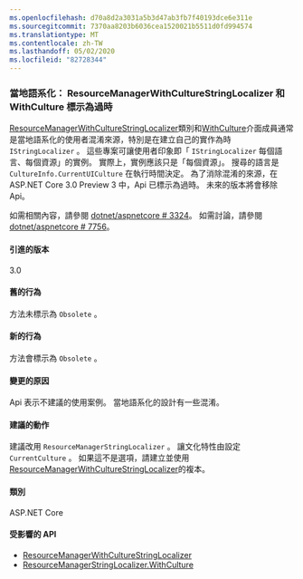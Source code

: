 ```yaml
---
ms.openlocfilehash: d70a8d2a3031a5b3d47ab3fb7f40193dce6e311e
ms.sourcegitcommit: 7370aa8203b6036cea1520021b5511d0fd994574
ms.translationtype: MT
ms.contentlocale: zh-TW
ms.lasthandoff: 05/02/2020
ms.locfileid: "82728344"
---
```

### <a name="localization-resourcemanagerwithculturestringlocalizer-and-withculture-marked-obsolete"></a>當地語系化： ResourceManagerWithCultureStringLocalizer 和 WithCulture 標示為過時

[ResourceManagerWithCultureStringLocalizer](https://github.com/aspnet/Localization/blob/43b974482c7b703c92085c6f68b3b23d8fe32720/src/Microsoft.Extensions.Localization/ResourceManagerWithCultureStringLocalizer.cs#L18)類別和[WithCulture](https://github.com/aspnet/Localization/blob/master/src/Microsoft.Extensions.Localization/ResourceManagerStringLocalizer.cs#L154-L170)介面成員通常是當地語系化的使用者混淆來源，特別是在建立自己的實作為時 `IStringLocalizer` 。 這些專案可讓使用者印象即「 `IStringLocalizer` 每個語言、每個資源」的實例。 實際上，實例應該只是「每個資源」。 搜尋的語言是 `CultureInfo.CurrentUICulture` 在執行時間決定。 為了消除混淆的來源，在 ASP.NET Core 3.0 Preview 3 中，Api 已標示為過時。 未來的版本將會移除 Api。

如需相關內容，請參閱 [dotnet/aspnetcore # 3324](https://github.com/dotnet/aspnetcore/issues/3324)。 如需討論，請參閱 [dotnet/aspnetcore # 7756](https://github.com/dotnet/aspnetcore/issues/7756)。

#### <a name="version-introduced"></a>引進的版本

3.0

#### <a name="old-behavior"></a>舊的行為

方法未標示為 `Obsolete` 。

#### <a name="new-behavior"></a>新的行為

方法會標示為 `Obsolete` 。

#### <a name="reason-for-change"></a>變更的原因

Api 表示不建議的使用案例。 當地語系化的設計有一些混淆。

#### <a name="recommended-action"></a>建議的動作

建議改用 `ResourceManagerStringLocalizer` 。 讓文化特性由設定 `CurrentCulture` 。 如果這不是選項，請建立並使用 [ResourceManagerWithCultureStringLocalizer](https://github.com/aspnet/Localization/blob/43b974482c7b703c92085c6f68b3b23d8fe32720/src/Microsoft.Extensions.Localization/ResourceManagerWithCultureStringLocalizer.cs#L18)的複本。

#### <a name="category"></a>類別

ASP.NET Core

#### <a name="affected-apis"></a>受影響的 API

- [ResourceManagerWithCultureStringLocalizer](/dotnet/api/microsoft.extensions.localization.resourcemanagerwithculturestringlocalizer?view=dotnet-plat-ext-3.0)
- [ResourceManagerStringLocalizer.WithCulture](/dotnet/api/microsoft.extensions.localization.resourcemanagerstringlocalizer.withculture?view=dotnet-plat-ext-3.0)

<!--

#### Affected APIs

- `T:Microsoft.Extensions.Localization.ResourceManagerWithCultureStringLocalizer`
- `Overload:Microsoft.Extensions.Localization.ResourceManagerStringLocalizer.WithCulture`

-->
